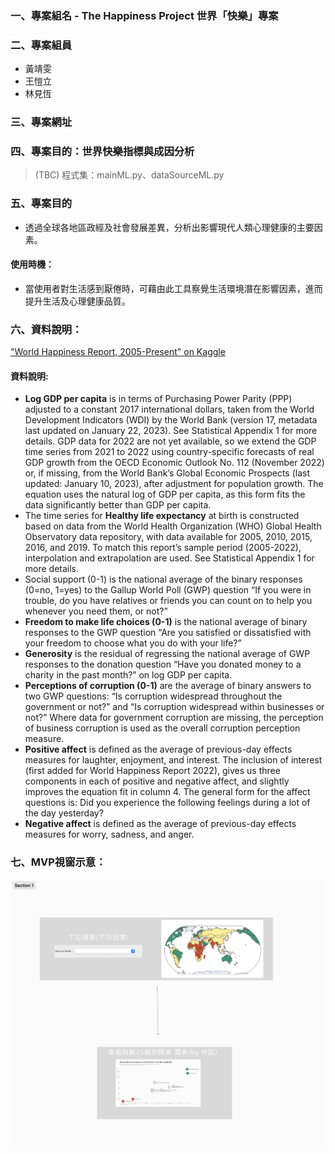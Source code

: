 ### 一、專案組名 - The Happiness Project 世界「快樂」專案
### 二、專案組員
- 黃靖雯
- 王愷立
- 林見恆
### 三、專案網址
### 四、專案目的：世界快樂指標與成因分析
> (TBC) 程式集：mainML.py、dataSourceML.py
### 五、專案目的
- 透過全球各地區政經及社會發展差異，分析出影響現代人類心理健康的主要因素。
#### 使用時機：
- 當使用者對生活感到厭倦時，可藉由此工具察覺生活環境潛在影響因素，進而提升生活及心理健康品質。
### 六、資料說明：
["World Happiness Report, 2005-Present" on Kaggle](https://www.kaggle.com/datasets/usamabuttar/world-happiness-report-2005-present/data)
#### 資料說明:
- **Log GDP per capita** is in terms of Purchasing Power Parity (PPP) adjusted to a constant 2017 international dollars, taken from the World Development Indicators (WDI) by the World Bank (version 17, metadata last updated on January 22, 2023). See Statistical Appendix 1 for more details. GDP data for 2022 are not yet available, so we extend the GDP time series from 2021 to 2022 using country-specific forecasts of real GDP growth from the OECD Economic Outlook No. 112 (November 2022) or, if missing, from the World Bank’s Global Economic Prospects (last updated: January 10, 2023), after adjustment for population growth. The equation uses the natural log of GDP per capita, as this form fits the data significantly better than GDP per capita.
- The time series for **Healthy life expectancy** at birth is constructed based on data from the World Health Organization (WHO) Global Health Observatory data repository, with data available for 2005, 2010, 2015, 2016, and 2019. To match this report’s sample period (2005-2022), interpolation and extrapolation are used. See Statistical Appendix 1 for more details.
- Social support (0-1) is the national average of the binary responses (0=no, 1=yes) to the Gallup World Poll (GWP) question “If you were in trouble, do you have relatives or friends you can count on to help you whenever you need them, or not?”
- **Freedom to make life choices (0-1)** is the national average of binary responses to the GWP question “Are you satisfied or dissatisfied with your freedom to choose what you do with your life?”
- **Generosity** is the residual of regressing the national average of GWP responses to the donation question “Have you donated money to a charity in the past month?” on log GDP per capita.
- **Perceptions of corruption (0-1)** are the average of binary answers to two GWP questions: “Is corruption widespread throughout the government or not?” and “Is corruption widespread within businesses or not?” Where data for government corruption are missing, the perception of business corruption is used as the overall corruption perception measure.
- **Positive affect** is defined as the average of previous-day effects measures for laughter, enjoyment, and interest. The inclusion of interest (first added for World Happiness Report 2022), gives us three components in each of positive and negative affect, and slightly improves the equation fit in column 4. The general form for the affect questions is: Did you experience the following feelings during a lot of the day yesterday?
- **Negative affect** is defined as the average of previous-day effects measures for worry, sadness, and anger.


### 七、MVP視窗示意：
![Windows - MVP](./MVP視窗示意.png)